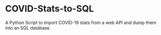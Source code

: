 # COVID-Stats-to-SQL
A Python Script to import COVID-19 stats from a web API and dump them into an SQL database.
